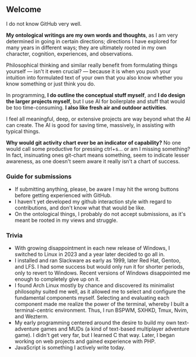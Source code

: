 ## Welcome

I do not know GitHub very well.

**My ontological writings are my own words and thoughts**, as I am very determined in going in certain directions; directions I have explored for many years in different ways; they are ultimately rooted in my own character, cognition, experiences, and observations.

Philosophical thinking and similar really benefit from formulating things yourself — isn't it even crucial? — because it is when you push your intuition into formulated text of your own that you also know whether you know something or just think you do.

In programming, **I do outline the conceptual stuff myself**, and **I do design the larger projects myself**, but I use AI for boilerplate and stuff that would be too time-consuming. **I also like fresh air and outdoor activities**.

I feel all meaningful, deep, or extensive projects are way beyond what the AI can create. The AI is good for saving time, massively, in assisting with typical things.

**Why would git activity chart ever be an indicator of capability?** No one would call some productive for pressing ctrl+s... or am I missing something? In fact, insinuating ones git-chart means something, seem to indicate lesser awareness, as one doesn't seem aware it really isn't a chart of success.

### Guide for submissions

- If submitting anything, please, be aware I may hit the wrong buttons before getting experienced with GitHub.
- I haven't yet developed my github interaction style with regard to contributions, and don't know what that would be like.
- On the ontological things, I probably do not accept submissions, as it's meant be rooted in my views and struggle.

### Trivia

- With growing disappointment in each new release of Windows, I switched to Linux in 2023 and a year later decided to go all in.
- I installed and ran Slackware as early as 1999, later Red Hat, Gentoo, and LFS. I had some success but would only run it for shorter periods, only to revert to Windows. Recent versions of Windows disappointed me enough to completely give up on it.
- I found Arch Linux mostly by chance and discovered its minimalist philosophy suited me well, as it allowed me to select and configure the fundamental components myself. Selecting and evaluating each component made me realize the power of the terminal, whereby I built a terminal-centric environment. Thus, I run BSPWM, SXHKD, Tmux, Nvim, and Wezterm.
- My early programming centered around the desire to build my own text-adventure games and MUDs (a kind of text-based multiplayer adventure game). I didn't get very far, but I learned C that way. Later, I began working on web projects and gained experience with PHP.
- JavaScript is something I actively write today.

